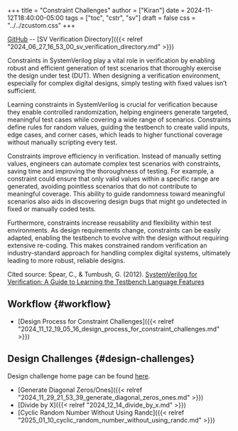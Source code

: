 +++
title = "Constraint Challenges"
author = ["Kiran"]
date = 2024-11-12T18:40:00-05:00
tags = ["toc", "cstr", "sv"]
draft = false
css = "../../zcustom.css"
+++

[GitHub](https://github.com/24x7fpga/SystemVerilog_Verification/tree/main/sv_verification/cstrs_challenges) -- [SV Verification Directory]({{< relref "2024_06_27_16_53_00_sv_verification_directory.md" >}})

Constraints in SystemVerilog play a vital role in verification by enabling robust and efficient generation of test scenarios that thoroughly exercise the design under test (DUT). When designing a verification environment, especially for complex digital designs, simply testing with fixed values isn’t sufficient.

Learning constraints in SystemVerilog is crucial for verification because they enable controlled randomization, helping engineers generate targeted, meaningful test cases while covering a wide range of scenarios. Constraints define rules for random values, guiding the testbench to create valid inputs, edge cases, and corner cases, which leads to higher functional coverage without manually scripting every test.

Constraints improve efficiency in verification. Instead of manually setting values, engineers can automate complex test scenarios with constraints, saving time and improving the thoroughness of testing. For example, a constraint could ensure that only valid values within a specific range are generated, avoiding pointless scenarios that do not contribute to meaningful coverage. This ability to guide randomness toward meaningful scenarios also aids in discovering design bugs that might go undetected in fixed or manually coded tests.

Furthermore, constraints increase reusability and flexibility within test environments. As design requirements change, constraints can be easily adapted, enabling the testbench to evolve with the design without requiring extensive re-coding. This makes constrained random verification an industry-standard approach for handling complex digital systems, ultimately leading to more robust, reliable designs.

Cited source: Spear, C., &amp; Tumbush, G. (2012). [SystemVerilog for Verification: A Guide to Learning the Testbench Language Features](https://link.springer.com/book/10.1007/978-1-4614-0715-7)


## Workflow {#workflow}

-   [Design Process for Constraint Challenges]({{< relref "2024_11_12_19_05_16_design_process_for_constraint_challenges.md" >}})


## Design Challenges {#design-challenges}

Design challenge home page can be found [here](https://github.com/24x7fpga/SystemVerilog_Verification/tree/main/sv_verification/cstrs_challenges).

-   [Generate Diagonal Zeros/Ones]({{< relref "2024_11_29_21_53_39_generate_diagonal_zeros_ones.md" >}})
-   [Divide by X]({{< relref "2024_12_14_divide_by_x.md" >}})
-   [Cyclic Random Number Without Using Randc]({{< relref "2025_01_10_cyclic_random_number_without_using_randc.md" >}})
